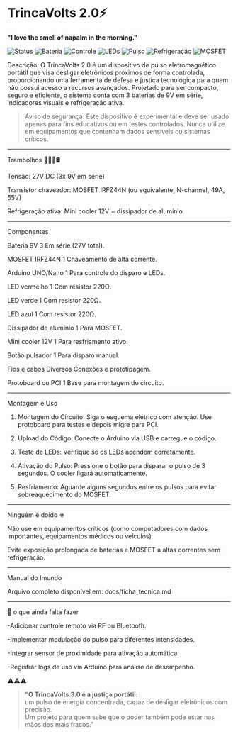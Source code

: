 # TrincaVolts 2.0⚡️


**"I love the smell of napalm in the morning."**


![Status](https://img.shields.io/badge/Status-Experimental-yellow?style=for-the-badge&logo=zapier)
![Bateria](https://img.shields.io/badge/Bateria-27V-red?style=for-the-badge&logo=batman)
![Controle](https://img.shields.io/badge/Controle-Arduino-blue?style=for-the-badge&logo=arduino)
![LEDs](https://img.shields.io/badge/LEDs-RGB-green?style=for-the-badge&logo=visual-studio-code)
![Pulso](https://img.shields.io/badge/Pulso-3s-orange?style=for-the-badge&logo=power)
![Refrigeração](https://img.shields.io/badge/Cooler-Ativo-lightblue?style=for-the-badge&logo=cooling)
![MOSFET](https://img.shields.io/badge/MOSFET-IRFZ44N-darkblue?style=for-the-badge&logo=electronics)

Descrição:
O TrincaVolts 2.0 é um dispositivo de pulso eletromagnético portátil que visa desligar eletrônicos próximos de forma controlada, proporcionando uma ferramenta de defesa e justiça tecnológica para quem não possui acesso a recursos avançados. Projetado para ser compacto, seguro e eficiente, o sistema conta com 3 baterias de 9V em série, indicadores visuais e refrigeração ativa.

> Aviso de segurança: Este dispositivo é experimental e deve ser usado apenas para fins educativos ou em testes controlados. Nunca utilize em equipamentos que contenham dados sensíveis ou sistemas críticos.




---

Trambolhos 👨🏻‍🏭🛢

Tensão: 27V DC (3x 9V em série)

Transistor chaveador: MOSFET IRFZ44N (ou equivalente, N-channel, 49A, 55V)

Refrigeração ativa: Mini cooler 12V + dissipador de alumínio

---

Componentes

Bateria 9V	3	Em série (27V total).

MOSFET IRFZ44N	1	Chaveamento de alta corrente.

Arduino UNO/Nano	1	Para controle do disparo e LEDs.

LED vermelho	1	Com resistor 220Ω.

LED verde	1	Com resistor 220Ω.

LED azul	1	Com resistor 220Ω.

Dissipador de alumínio	1	Para MOSFET.

Mini cooler 12V	1	Para resfriamento ativo.

Botão pulsador	1	Para disparo manual.

Fios e cabos	Diversos	Conexões e prototipagem.

Protoboard ou PCI	1	Base para montagem do circuito.


---

Montagem e Uso

1. Montagem do Circuito: Siga o esquema elétrico com atenção. Use protoboard para testes e depois migre para PCI.


2. Upload do Código: Conecte o Arduino via USB e carregue o código.


3. Teste de LEDs: Verifique se os LEDs acendem corretamente.


4. Ativação do Pulso: Pressione o botão para disparar o pulso de 3 segundos. O cooler ligará automaticamente.


5. Resfriamento: Aguarde alguns segundos entre os pulsos para evitar sobreaquecimento do MOSFET.




---

Ninguém é doido ☣

Não use em equipamentos críticos (como computadores com dados importantes, equipamentos médicos ou veículos).

Evite exposição prolongada de baterias e MOSFET a altas correntes sem refrigeração.

---

Manual do Imundo

Arquivo completo disponível em: docs/ficha_tecnica.md

---

🥵 o que ainda falta fazer 

-Adicionar controle remoto via RF ou Bluetooth.

-Implementar modulação do pulso para diferentes intensidades.

-Integrar sensor de proximidade para ativação automática.

-Registrar logs de uso via Arduino para análise de desempenho.

⚠️⚠️⚠️

> **“O TrincaVolts 3.0 é a justiça portátil:**  
> um pulso de energia concentrada, capaz de desligar eletrônicos com precisão.  
> Um projeto para quem sabe que o poder também pode estar nas mãos dos mais fracos.”